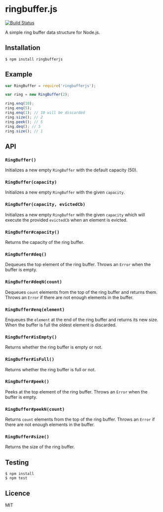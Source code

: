 # ringbuffer.js

[![Build Status](https://travis-ci.com/janogonzalez/ringbufferjs.svg?branch=master)](
  https://travis-ci.com/janogonzalez/ringbufferjs)

A simple ring buffer data structure for Node.js.

## Installation

```
$ npm install ringbufferjs
```

## Example

```js
var RingBuffer = require('ringbufferjs');

var ring = new RingBuffer(2);

ring.enq(10);
ring.enq(5);
ring.enq(1); // 10 will be discarded
ring.size(); // 2
ring.peek(); // 5
ring.deq(); // 5
ring.size(); // 1
```

## API

### `RingBuffer()`

Initializes a new empty `RingBuffer` with the default capacity (50).

### `RingBuffer(capacity)`

Initializes a new empty `RingBuffer` with the given `capacity`.

### `RingBuffer(capacity, evictedCb)`

Initializes a new empty `RingBuffer` with the given `capacity` which will
execute the provided `evictedCb` when an element is evicted.

### `RingBuffer#capacity()`

Returns the capacity of the ring buffer.

### `RingBuffer#deq()`

Dequeues the top element of the ring buffer.
Throws an `Error` when the buffer is empty.

### `RingBuffer#deqN(count)`

Dequeues `count` elements from the top of the ring buffer and returns them.
Throws an `Error` if there are not enough elements in the buffer.

### `RingBuffer#enq(element)`

Enqueues the `element` at the end of the ring buffer and returns its new size.
When the buffer is full the oldest element is discarded.

### `RingBuffer#isEmpty()`

Returns whether the ring buffer is empty or not.

### `RingBuffer#isFull()`

Returns whether the ring buffer is full or not.

### `RingBuffer#peek()`

Peeks at the top element of the ring buffer.
Throws an `Error` when the buffer is empty.

### `RingBuffer#peekN(count)`

Returns `count` elements from the top of the ring buffer.
Throws an `Error` if there are not enough elements in the buffer.

### `RingBuffer#size()`

Returns the size of the ring buffer.

## Testing

```
$ npm install
$ npm test
```

## Licence

MIT
